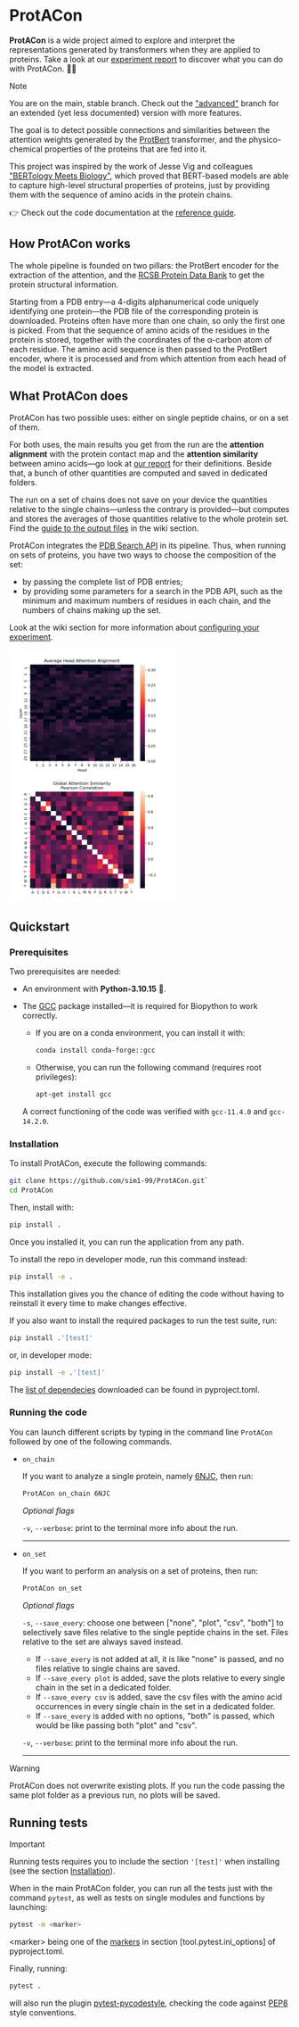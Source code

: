 # ProtACon

**ProtACon** is a wide project aimed to explore and interpret the representations generated by transformers when they are applied to proteins. Take a look at our [experiment report](https://github.com/sim1-99/ProtACon/blob/main/docs/exp_report.pdf) to discover what you can do with ProtACon. 🧑‍🔬

> [!NOTE]
> You are on the main, stable branch. Check out the ["advanced"](https://github.com/sim1-99/ProtACon/tree/advanced) branch for an extended (yet less documented) version with more features.

The goal is to detect possible connections and similarities between the attention weights generated by the [ProtBert](https://huggingface.co/Rostlab/prot_bert) transformer, and the physico-chemical properties of the proteins that are fed into it.

This project was inspired by the work of Jesse Vig and colleagues ["BERTology Meets Biology"](https://arxiv.org/abs/2006.15222), which proved that BERT-based models are able to capture high-level structural properties of proteins, just by providing them with the sequence of amino acids in the protein chains.

👉 Check out the code documentation at the [reference guide](https://protacon.readthedocs.io/en/latest/).

## How ProtACon works

The whole pipeline is founded on two pillars: the ProtBert encoder for the extraction of the attention, and the [RCSB Protein Data Bank](https://www.rcsb.org) to get the protein structural information.

Starting from a PDB entry&mdash;a 4-digits alphanumerical code uniquely identifying one protein&mdash;the PDB file of the corresponding protein is downloaded. Proteins often have more than one chain, so only the first one is picked. From that the sequence of amino acids of the residues in the protein is stored, together with the coordinates of the &alpha;-carbon atom of each residue. The amino acid sequence is then passed to the ProtBert encoder, where it is processed and from which attention from each head of the model is extracted.

## What ProtACon does

ProtACon has two possible uses: either on single peptide chains, or on a set of them.

For both uses, the main results you get from the run are the **attention alignment** with the protein contact map and the **attention similarity** between amino acids&mdash;go look at [our report](https://github.com/sim1-99/ProtACon/blob/main/docs/exp_report.pdf) for their definitions. Beside that, a bunch of other quantities are computed and saved in dedicated folders.

The run on a set of chains does not save on your device the quantities relative to the single chains&mdash;unless the contrary is provided&mdash;but computes and stores the averages of those quantities relative to the whole protein set. Find the [guide to the output files](https://github.com/sim1-99/ProtACon/wiki/Guides#output-overview) in the wiki section.

ProtACon integrates the [PDB Search API](https://search.rcsb.org/#search-services) in its pipeline. Thus, when running on sets of proteins, you have two ways to choose the composition of the set:

- by passing the complete list of PDB entries;
- by providing some parameters for a search in the PDB API, such as the minimum and maximum numbers of residues in each chain, and the numbers of chains making up the set.

Look at the wiki section for more information about [configuring your experiment](https://github.com/sim1-99/ProtACon/wiki/Tutorials#configure-your-experiment).

<!-- markdownlint-disable -->
<p float="left">
  <img src="https://github.com/sim1-99/ProtACon/blob/main/docs/pictures/avg_att_align_heads_6.png?raw=true" width="300" />
  <img src="https://github.com/sim1-99/ProtACon/blob/main/docs/pictures/att_sim.png?raw=true" width="300" />
</p>

## Quickstart

### Prerequisites

Two prerequisites are needed:

- An environment with **Python-3.10.15** 🐍.
- The [GCC](https://gcc.gnu.org/) package installed&mdash;it is required for Biopython to work correctly.

  - If you are on a conda environment, you can install it with:

    ```bash
    conda install conda-forge::gcc
    ```

  - Otherwise, you can run the following command (requires root privileges):

    ```bash
    apt-get install gcc
    ```

  A correct functioning of the code was verified with `gcc-11.4.0` and `gcc-14.2.0`.

### Installation

To install ProtACon, execute the following commands:

```bash
git clone https://github.com/sim1-99/ProtACon.git`
cd ProtACon
```

Then, install with:

```bash
pip install .
```

Once you installed it, you can run the application from any path.

To install the repo in developer mode, run this command instead:

```bash
pip install -e .
```

This installation gives you the chance of editing the code without having to reinstall it every time to make changes effective.

If you also want to install the required packages to run the test suite, run:

```bash
pip install .'[test]'
```

or, in developer mode:

```bash
pip install -e .'[test]'
```

The [list of dependecies](https://github.com/sim1-99/ProtACon/blob/9ae08bef9e5a7d1f8591c9f886930d08d7f07d9a/pyproject.toml#L9C1-L21C2) downloaded can be found in pyproject.toml.

### Running the code

You can launch different scripts by typing in the command line `ProtACon` followed by one of the following commands.

- `on_chain`

  If you want to analyze a single protein, namely [6NJC](https://www.rcsb.org/structure/6NJC), then run:

  ```bash
  ProtACon on_chain 6NJC
  ```

  *Optional flags*

  `-v`, `--verbose`: print to the terminal more info about the run.
  ___

- `on_set`

  If you want to perform an analysis on a set of proteins, then run:

  ```bash
  ProtACon on_set
  ```

  *Optional flags*

  `-s`, `--save_every`: choose one between ["none", "plot", "csv", "both"] to selectively save files relative to the single peptide chains in the set. Files relative to the set are always saved instead.

  - If `--save_every` is not added at all, it is like "none" is passed, and no files relative to single chains are saved.
  - If `--save_every plot` is added, save the plots relative to every single chain in the set in a dedicated folder.
  - If `--save_every csv` is added, save the csv files with the amino acid occurrences in every single chain in the set in a dedicated folder.
  - If `--save_every` is added with no options, "both" is passed, which would be like passing both "plot" and "csv".

  `-v`, `--verbose`: print to the terminal more info about the run.
  ___

> [!WARNING]
> ProtACon does not overwrite existing plots. If you run the code passing the same plot folder as a previous run, no plots will be saved.

## Running tests

> [!IMPORTANT]
> Running tests requires you to include the section `'[test]'` when installing (see the section [Installation](https://github.com/sim1-99/ProtACon?tab=readme-ov-file#installation)).

When in the main ProtACon folder, you can run all the tests just with the command `pytest`, as well as tests on single modules and functions by launching:

```bash
pytest -m <marker>
```

\<marker> being one of the [markers](https://github.com/sim1-99/ProtACon/blob/9ae08bef9e5a7d1f8591c9f886930d08d7f07d9a/pyproject.toml#L54C1-L87C2) in section \[tool.pytest.ini_options] of pyproject.toml.

Finally, running:

```bash
pytest .
```

will also run the plugin [pytest-pycodestyle](https://pypi.org/project/pytest-pycodestyle/), checking the code against [PEP8](https://peps.python.org/pep-0008/) style conventions.
